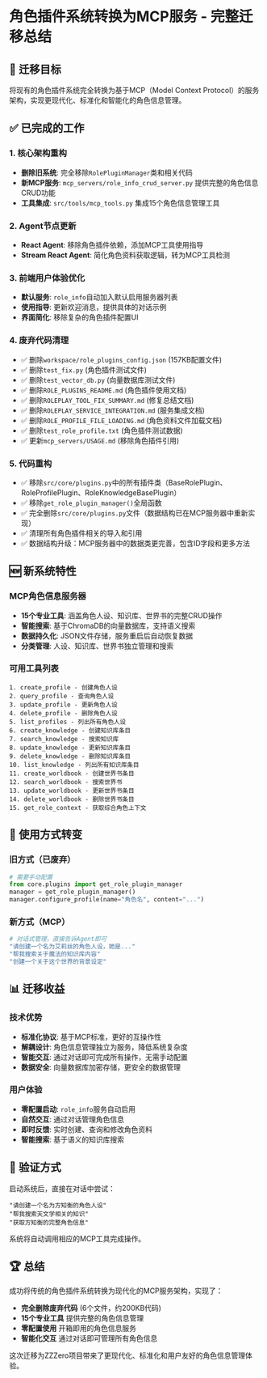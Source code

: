 # 角色插件系统转换为MCP服务 - 完整迁移总结

## 🎯 迁移目标
将现有的角色插件系统完全转换为基于MCP（Model Context Protocol）的服务架构，实现更现代化、标准化和智能化的角色信息管理。

## ✅ 已完成的工作

### 1. 核心架构重构
- **删除旧系统**: 完全移除`RolePluginManager`类和相关代码
- **新MCP服务**: `mcp_servers/role_info_crud_server.py` 提供完整的角色信息CRUD功能
- **工具集成**: `src/tools/mcp_tools.py` 集成15个角色信息管理工具

### 2. Agent节点更新
- **React Agent**: 移除角色插件依赖，添加MCP工具使用指导
- **Stream React Agent**: 简化角色资料获取逻辑，转为MCP工具检测

### 3. 前端用户体验优化
- **默认服务**: `role_info`自动加入默认启用服务器列表
- **使用指导**: 更新欢迎消息，提供具体的对话示例
- **界面简化**: 移除复杂的角色插件配置UI

### 4. 废弃代码清理
- ✅ 删除`workspace/role_plugins_config.json` (157KB配置文件)
- ✅ 删除`test_fix.py` (角色插件测试文件)
- ✅ 删除`test_vector_db.py` (向量数据库测试文件)
- ✅ 删除`ROLE_PLUGINS_README.md` (角色插件使用文档)
- ✅ 删除`ROLEPLAY_TOOL_FIX_SUMMARY.md` (修复总结文档)
- ✅ 删除`ROLEPLAY_SERVICE_INTEGRATION.md` (服务集成文档)
- ✅ 删除`ROLE_PROFILE_FILE_LOADING.md` (角色资料文件加载文档)
- ✅ 删除`test_role_profile.txt` (角色插件测试数据)
- ✅ 更新`mcp_servers/USAGE.md` (移除角色插件引用)

### 5. 代码重构
- ✅ 移除`src/core/plugins.py`中的所有插件类（BaseRolePlugin、RoleProfilePlugin、RoleKnowledgeBasePlugin）
- ✅ 移除`get_role_plugin_manager()`全局函数
- ✅ 完全删除`src/core/plugins.py`文件（数据结构已在MCP服务器中重新实现）
- ✅ 清理所有角色插件相关的导入和引用
- ✅ 数据结构升级：MCP服务器中的数据类更完善，包含ID字段和更多方法

## 🆕 新系统特性

### MCP角色信息服务器
- **15个专业工具**: 涵盖角色人设、知识库、世界书的完整CRUD操作
- **智能搜索**: 基于ChromaDB的向量数据库，支持语义搜索
- **数据持久化**: JSON文件存储，服务重启后自动恢复数据
- **分类管理**: 人设、知识库、世界书独立管理和搜索

### 可用工具列表
```
1. create_profile - 创建角色人设
2. query_profile - 查询角色人设
3. update_profile - 更新角色人设
4. delete_profile - 删除角色人设
5. list_profiles - 列出所有角色人设
6. create_knowledge - 创建知识库条目
7. search_knowledge - 搜索知识库
8. update_knowledge - 更新知识库条目
9. delete_knowledge - 删除知识库条目
10. list_knowledge - 列出所有知识库条目
11. create_worldbook - 创建世界书条目
12. search_worldbook - 搜索世界书
13. update_worldbook - 更新世界书条目
14. delete_worldbook - 删除世界书条目
15. get_role_context - 获取综合角色上下文
```

## 🔄 使用方式转变

### 旧方式（已废弃）
```python
# 需要手动配置
from core.plugins import get_role_plugin_manager
manager = get_role_plugin_manager()
manager.configure_profile(name="角色名", content="...")
```

### 新方式（MCP）
```bash
# 对话式管理，直接告诉Agent即可
"请创建一个名为艾莉丝的角色人设，她是..."
"帮我搜索关于魔法的知识库内容"
"创建一个关于这个世界的背景设定"
```

## 📊 迁移收益

### 技术优势
- **标准化协议**: 基于MCP标准，更好的互操作性
- **解耦设计**: 角色信息管理独立为服务，降低系统复杂度
- **智能交互**: 通过对话即可完成所有操作，无需手动配置
- **数据安全**: 向量数据库加密存储，更安全的数据管理

### 用户体验
- **零配置启动**: `role_info`服务自动启用
- **自然交互**: 通过对话管理角色信息
- **即时反馈**: 实时创建、查询和修改角色资料
- **智能搜索**: 基于语义的知识库搜索

## 🎯 验证方式

启动系统后，直接在对话中尝试：
```
"请创建一个名为方知衡的角色人设"
"帮我搜索天文学相关的知识"
"获取方知衡的完整角色信息"
```

系统将自动调用相应的MCP工具完成操作。

## 🏆 总结

成功将传统的角色插件系统转换为现代化的MCP服务架构，实现了：
- **完全删除废弃代码** (6个文件，约200KB代码)
- **15个专业工具** 提供完整的角色信息管理
- **零配置使用** 开箱即用的角色信息服务
- **智能化交互** 通过对话即可管理所有角色信息

这次迁移为ZZZero项目带来了更现代化、标准化和用户友好的角色信息管理体验。 